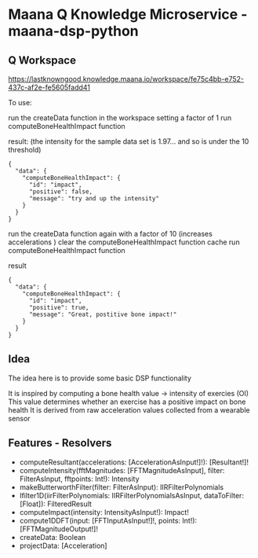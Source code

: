 # Maana Q Knowledge Microservice - maana-dsp-python

## Q Workspace

https://lastknowngood.knowledge.maana.io/workspace/fe75c4bb-e752-437c-af2e-fe5605fadd41

To use: 

run the createData function in the workspace setting a factor of 1 
run computeBoneHealthImpact function

result: (the intensity for the sample data set is 1.97... and so is under the 10 threshold)
```
{
  "data": {
    "computeBoneHealthImpact": {
      "id": "impact",
      "positive": false,
      "message": "try and up the intensity"
    }
  }
}
```

run the createData function again with a factor of 10 (increases accelerations )
clear the computeBoneHealthImpact function cache
run computeBoneHealthImpact function

result
```
{
  "data": {
    "computeBoneHealthImpact": {
      "id": "impact",
      "positive": true,
      "message": "Great, postitive bone impact!"
    }
  }
}
```




## Idea

The idea here is to provide some basic DSP functionality

It is inspired by computing a bone health value -> intensity of exercies (OI)
This value determines whether an exercise has a positive impact on bone health
It is derived from raw acceleration values collected from a wearable sensor

## Features - Resolvers

- computeResultant(accelerations: [AccelerationAsInput!]!): [Resultant!]!
- computeIntensity(fftMagnitudes: [FFTMagnitudeAsInput], filter: FilterAsInput, fftpoints: Int!): Intensity
- makeButterworthFilter(filter: FilterAsInput): IIRFilterPolynomials
- lfilter1D(iirFilterPolynomials: IIRFilterPolynomialsAsInput, dataToFilter: [Float]): FilteredResult
- computeImpact(intensity: IntensityAsInput!): Impact!
- compute1DDFT(input: [FFTInputAsInput!]!, points: Int!): [FFTMagnitudeOutput!]!
- createData: Boolean
- projectData: [Acceleration]



